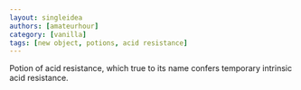 ```yaml
---
layout: singleidea
authors: [amateurhour]
category: [vanilla]
tags: [new object, potions, acid resistance]
---
```

Potion of acid resistance, which true to its name confers temporary intrinsic
acid resistance.
